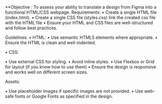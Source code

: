 **Objective :
To assess your ability to translate a design from Figma into a functional HTML/CSS webpage.
Requirements:
•  Create a single HTML file (index.html).
•  Create a single CSS file (styles.css)  link the created css file with the HTML file
•  Ensure your HTML and CSS files are well-structured and follow best practices.

Guidelines:
•  HTML: 
•  Use semantic HTML5 elements where appropriate.
•  Ensure the HTML is clean and well-indented.

•  CSS:

•  Use external CSS for styling.
•  Avoid inline styles.
•  Use Flexbox or Grid for layout (if you know how to use them)
•  Ensure the design is responsive and works well on different screen sizes.

Assets:

•  Use placeholder images if specific images are not provided.
•  Use web-safe fonts or Google Fonts as specified in the design.
